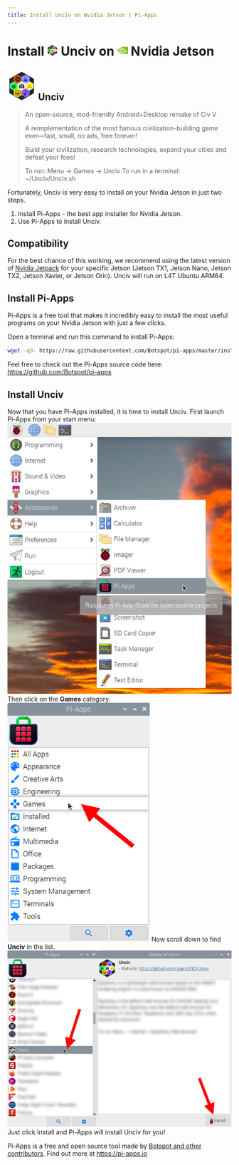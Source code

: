 ```yaml
---
title: Install Unciv on Nvidia Jetson | Pi-Apps
---
```

<div class="simple-install-content content">

# Install <img src="/img/app-icons/Unciv/icon-64.png" height=24> Unciv on <img src=/img/other-icons/nvidia-icon.svg height=24> Nvidia Jetson

## <img src="/img/app-icons/Unciv/icon-64.png"> Unciv
> An open-source, mod-friendly Android+Desktop remake of Civ V
> 
> A reimplementation of the most famous civilization-building game ever—fast,
> small, no ads, free forever!
> 
> Build your civilization, research technologies, expand your cities and
> defeat your foes!
> 
> To run: Menu -> Games -> Unciv
> To run in a terminal: ~/Unciv/Unciv.sh

Fortunately, Unciv is very easy to install on your Nvidia Jetson in just two steps.
1. Install Pi-Apps - the best app installer for Nvidia Jetson.
2. Use Pi-Apps to install Unciv.
</div>
<div class="simple-install-content content">

## Compatibility
For the best chance of this working, we recommend using the latest version of [Nvidia Jetpack](https://developer.nvidia.com/embedded/jetpack-archive) for your specific Jetson (Jetson TX1, Jetson Nano, Jetson TX2, Jetson Xavier, or Jetson Orin).
Unciv will run on L4T Ubuntu ARM64.
</div>
<div class="simple-install-content content">

## Install Pi-Apps

Pi-Apps is a free tool that makes it incredibly easy to install the most useful programs on your Nvidia Jetson with just a few clicks.

Open a terminal and run this command to install Pi-Apps:
```bash
wget -qO- https://raw.githubusercontent.com/Botspot/pi-apps/master/install | bash
```
Feel free to check out the Pi-Apps source code here: https://github.com/Botspot/pi-apps
</div>
<div class="simple-install-content content">

## Install Unciv

Now that you have Pi-Apps installed, it is time to install Unciv.
First launch Pi-Apps from your start menu:
<img src="/img/start-menu.png">
Then click on the <b>Games</b> category.
<img src="/img/category-selections/Games.png">
Now scroll down to find <b>Unciv</b> in the list.
<img src="/img/app-icons/Unciv/app-selection.png">
Just click Install and Pi-Apps will install Unciv for you!
</div>
<div class="simple-install-content content">

Pi-Apps is a free and open source tool made by [Botspot and other contributors](/about/#contributors). Find out more at https://pi-apps.io
</div>
